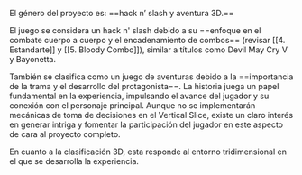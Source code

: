 
El género del proyecto es: ==hack n’ slash y aventura 3D.==

El juego se considera un hack n' slash debido a su ==enfoque en el combate cuerpo a cuerpo y el encadenamiento de combos== (revisar [[4. Estandarte]] y [[5. Bloody Combo]]), similar a títulos como Devil May Cry V y Bayonetta.

También se clasifica como un juego de aventuras debido a la ==importancia de la trama y el desarrollo del protagonista==. La historia juega un papel fundamental en la experiencia, impulsando el avance del jugador y su conexión con el personaje principal. Aunque no se implementarán mecánicas de toma de decisiones en el Vertical Slice, existe un claro interés en generar intriga y fomentar la participación del jugador en este aspecto de cara al proyecto completo.

En cuanto a la clasificación 3D, esta responde al entorno tridimensional en el que se desarrolla la experiencia.